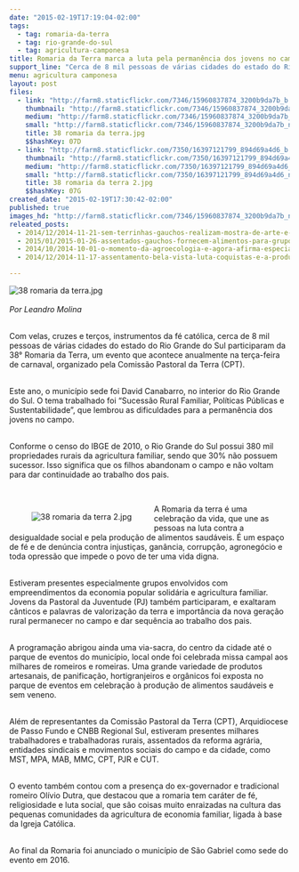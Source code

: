 ```yaml
---
date: "2015-02-19T17:19:04-02:00"
tags:
  - tag: romaria-da-terra
  - tag: rio-grande-do-sul
  - tag: agricultura-camponesa
title: Romaria da Terra marca a luta pela permanência dos jovens no campo
support_line: "Cerca de 8 mil pessoas de várias cidades do estado do Rio Grande do Sul participaram da 38° Romaria da Terra, no interior do RS."
menu: agricultura camponesa
layout: post
files:
  - link: "http://farm8.staticflickr.com/7346/15960837874_3200b9da7b_b.jpg"
    thumbnail: "http://farm8.staticflickr.com/7346/15960837874_3200b9da7b_t.jpg"
    medium: "http://farm8.staticflickr.com/7346/15960837874_3200b9da7b_z.jpg"
    small: "http://farm8.staticflickr.com/7346/15960837874_3200b9da7b_n.jpg"
    title: 38 romaria da terra.jpg
    $$hashKey: 07D
  - link: "http://farm8.staticflickr.com/7350/16397121799_894d69a4d6_b.jpg"
    thumbnail: "http://farm8.staticflickr.com/7350/16397121799_894d69a4d6_t.jpg"
    medium: "http://farm8.staticflickr.com/7350/16397121799_894d69a4d6_z.jpg"
    small: "http://farm8.staticflickr.com/7350/16397121799_894d69a4d6_n.jpg"
    title: 38 romaria da terra 2.jpg
    $$hashKey: 07G
created_date: "2015-02-19T17:30:42-02:00"
published: true
images_hd: "http://farm8.staticflickr.com/7346/15960837874_3200b9da7b_n.jpg"
releated_posts:
  - 2014/12/2014-11-21-sem-terrinhas-gauchos-realizam-mostra-de-arte-e-cultura-estudos-e-brincadeiras.md
  - 2015/01/2015-01-26-assentados-gauchos-fornecem-alimentos-para-grupo-hospitalar-de-porto-alegre.md
  - 2014/10/2014-10-01-o-momento-da-agroecologia-e-agora-afirma-especialista-em-ciencias-agricolas.md
  - 2014/12/2014-11-17-assentamento-bela-vista-luta-coquistas-e-a-producao-agroecologica.md

---
```

<p><img alt="38 romaria da terra.jpg" src="http://farm8.staticflickr.com/7346/15960837874_3200b9da7b_b.jpg" /><br />
<br />
<em>Por Leandro Molina</em></p>

<p><br />
Com velas, cruzes e ter&ccedil;os, instrumentos da f&eacute; cat&oacute;lica, cerca de 8 mil pessoas de v&aacute;rias cidades do estado do Rio Grande do Sul participaram da 38&deg; Romaria da Terra, um evento que acontece anualmente na ter&ccedil;a-feira de carnaval, organizado pela Comiss&atilde;o Pastoral da Terra (CPT).</p>

<p><br />
Este ano, o munic&iacute;pio sede foi David Canabarro, no interior do Rio Grande do Sul. O tema trabalhado foi &ldquo;Sucess&atilde;o Rural Familiar, Pol&iacute;ticas P&uacute;blicas e Sustentabilidade&rdquo;, que lembrou as dificuldades para a perman&ecirc;ncia dos jovens no campo.</p>

<p><br />
Conforme o censo do IBGE de 2010, o Rio Grande do Sul possui 380 mil propriedades rurais da agricultura familiar, sendo que 30% n&atilde;o possuem sucessor. Isso significa que os filhos abandonam o campo e n&atilde;o voltam para dar continuidade ao trabalho dos pais.</p>

<p>&nbsp;</p>

<figure class="image" style="float:left"><img alt="38 romaria da terra 2.jpg" src="http://farm8.staticflickr.com/7350/16397121799_894d69a4d6_b.jpg" />
<figcaption></figcaption>
</figure>

<p>A Romaria da terra &eacute; uma celebra&ccedil;&atilde;o da vida, que une as pessoas na luta contra a desigualdade social e pela produ&ccedil;&atilde;o de alimentos saud&aacute;veis. &Eacute; um espa&ccedil;o de f&eacute; e de den&uacute;ncia contra injusti&ccedil;as, gan&acirc;ncia, corrup&ccedil;&atilde;o, agroneg&oacute;cio e toda opress&atilde;o que impede o povo de ter uma vida digna.</p>

<p><br />
Estiveram presentes especialmente grupos envolvidos com empreendimentos da economia popular solid&aacute;ria e agricultura familiar. Jovens da Pastoral da Juventude (PJ) tamb&eacute;m participaram, e exaltaram c&acirc;nticos e palavras de valoriza&ccedil;&atilde;o da terra e import&acirc;ncia da nova gera&ccedil;&atilde;o rural permanecer no campo e dar sequ&ecirc;ncia ao trabalho dos pais.</p>

<p><br />
A programa&ccedil;&atilde;o abrigou ainda uma via-sacra, do centro da cidade at&eacute; o parque de eventos do munic&iacute;pio, local onde foi celebrada missa campal aos milhares de romeiros e romeiras. Uma grande variedade de produtos artesanais, de panifica&ccedil;&atilde;o, hortigranjeiros e org&acirc;nicos foi exposta no parque de eventos em celebra&ccedil;&atilde;o &agrave; produ&ccedil;&atilde;o de alimentos saud&aacute;veis e sem veneno.</p>

<p><br />
Al&eacute;m de representantes da Comiss&atilde;o Pastoral da Terra (CPT), Arquidiocese de Passo Fundo e CNBB Regional Sul, estiveram presentes milhares trabalhadores e trabalhadoras rurais, assentados da reforma agr&aacute;ria, entidades sindicais e movimentos sociais do campo e da cidade, como MST, MPA, MAB, MMC, CPT, PJR e CUT.</p>

<p><br />
O evento tamb&eacute;m contou com a presen&ccedil;a do ex-governador e tradicional romeiro Ol&iacute;vio Dutra, que destacou que a romaria tem car&aacute;ter de f&eacute;, religiosidade e luta social, que s&atilde;o coisas muito enraizadas na cultura das pequenas comunidades da agricultura de economia familiar, ligada &agrave; base da Igreja Cat&oacute;lica.</p>

<p><br />
Ao final da Romaria foi anunciado o munic&iacute;pio de S&atilde;o Gabriel como sede do evento em 2016.</p>
